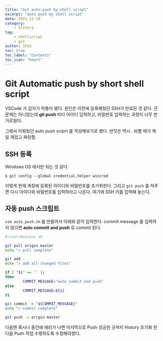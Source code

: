 ```yaml
---
title: "Git auto-push by shell script"
excerpt: "auto push by shell script"
date: 2021-11-19
category:
    - history
tag:
    - shellscript
    - git
author: 1FeS
toc: true
toc_label: "Contents"
toc_icon: "heart"
---
```


# Git Automatic push by short shell script

VSCode 가 갑자기 먹통이 됐다. 원인은 이전에 등록해뒀던 SSH가 만료된 것 같다. 큰 문제는 아니었는데 **git push** 마다 아이디 입력하고, 비밀번호 입력하는 과정이 너무 번거로웠다.

그래서 미뤄뒀던 auto push sciprt 를 작성해보기로 했다. 딴짓은 역시.. 바쁠 때가 제일 재밌고 짜릿함.

## SSH 등록

Windows OS 에서만 되는 것 같다.

```
$ git config --global credential.helper wincred
```

이렇게 현재 계정에 등록된 아이디와 비밀번호를 초기화한다. 그리고 `git push` 를 쳐주면 다시 아이디와 비밀번호를 입력하라고 나온다. 여기에 SSH 키를 입력해 놓는다.

## 자동 push 스크립트

`vim auto_push.sh` 를 만들어서 아래와 같이 입력한다. commit message 를 입력하지 않으면 **auto commit and push** 로 commit 된다.

```sh
#!/usr/bin/env sh

git pull origin master
echo "> pull complete"

git add .
echo "> add all changed files"

if [ "$1" == '' ];
then
        COMMIT_MESSAGE="auto commit and push"
else
        COMMIT_MESSAGE=${1}
fi

git commit -m "${COMMIT_MESSAGE}"
echo "> commit complete"

git push -u origin master
```

다음엔 혹시나 중간에 에러가 나면 마지막으로 Push 성공한 곳까지 History 초기화 한 다음 Push 작업 수행하도록 수정해야겠다.
